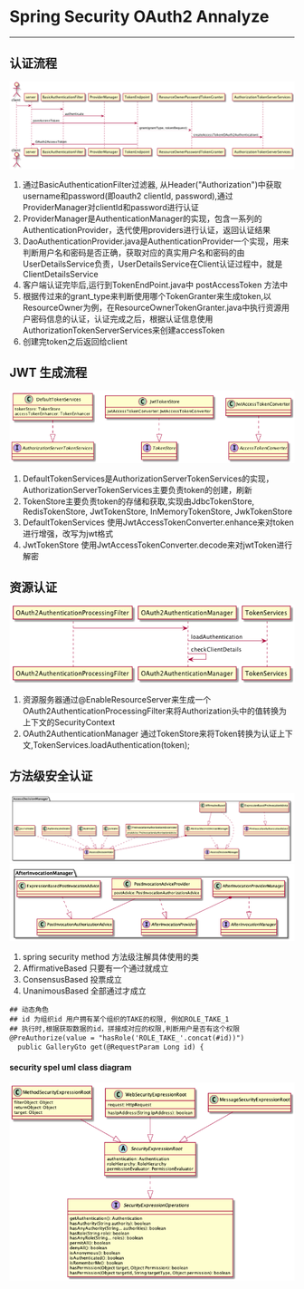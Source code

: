 # Spring Security OAuth2 Annalyze
----

## 认证流程
![基本认证](spring-security-oauth2/oauth2.png "客户端认证")

1. 通过BasicAuthenticationFilter过滤器, 从Header("Authorization")中获取username和password(即oauth2 clientId, password),通过ProviderManager对clientId和password进行认证
2. ProviderManager是AuthenticationManager的实现，包含一系列的AuthenticationProvider，迭代使用providers进行认证，返回认证结果
3. DaoAuthenticationProvider.java是AuthenticationProvider一个实现，用来判断用户名和密码是否正确，获取对应的真实用户名和密码的由UserDetailsService负责，UserDetailsService在Client认证过程中，就是ClientDetailsService
4. 客户端认证完毕后,运行到TokenEndPoint.java中 postAccessToken 方法中
5. 根据传过来的grant_type来判断使用哪个TokenGranter来生成token,以ResourceOwner为例，在ResourceOwnerTokenGranter.java中执行资源用户密码信息的认证，认证完成之后，根据认证信息使用AuthorizationTokenServerServices来创建accessToken
6. 创建完token之后返回给client


## JWT 生成流程
![jwt](spring-security-oauth2/jwt.png "jwt")

1. DefaultTokenServices是AuthorizationServerTokenServices的实现，AuthorizationServerTokenServices主要负责token的创建，刷新
2. TokenStore主要负责token的存储和获取,实现由JdbcTokenStore, RedisTokenStore, JwtTokenStore, InMemoryTokenStore, JwkTokenStore
3. DefaultTokenServices 使用JwtAccessTokenConverter.enhance来对token进行增强，改写为jwt格式
4. JwtTokenStore 使用JwtAccessTokenConverter.decode来对jwtToken进行解密


## 资源认证
![resource](spring-security-oauth2/resource.png "resourceFilter")

1. 资源服务器通过@EnableResourceServer来生成一个OAuth2AuthenticationProcessingFilter来将Authorization头中的值转换为上下文的SecurityContext
2. OAuth2AuthenticationManager 通过TokenStore来将Token转换为认证上下文,TokenServices.loadAuthentication(token);

## 方法级安全认证
![method security](spring-security-oauth2/methodSecurity.png "method Security")
![method security](spring-security-oauth2/after.png "method Security")
1. spring security method 方法级注解具体使用的类
2. AffirmativeBased 只要有一个通过就成立
3. ConsensusBased 投票成立
4. UnanimousBased 全部通过才成立

```
## 动态角色
## id 为组织id 用户拥有某个组织的TAKE的权限, 例如ROLE_TAKE_1
## 执行时,根据获取数据的id，拼接成对应的权限,判断用户是否有这个权限
@PreAuthorize(value = "hasRole('ROLE_TAKE_'.concat(#id))")
  public GalleryGto get(@RequestParam Long id) {
```

#### security spel uml class diagram

![spel class diagram](spring-security-oauth2/securityExpression.png "spring security expression")
